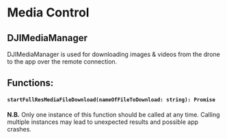 # Media Control

## DJIMediaManager

DJIMediaManager is used for downloading images & videos from the drone to the app over the remote connection.

## Functions:

#### `startFullResMediaFileDownload(nameOfFileToDownload: string): Promise`
**N.B.** Only one instance of this function should be called at any time. Calling multiple instances may lead to unexpected results
and possible app crashes.
